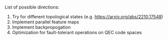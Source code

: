 List of possible directions:
1. Try for different topological states (e.g. https://arxiv.org/abs/2210.17548)
2. Implement parallel feature maps
3. Implement backpropogation
4. Optimization for fault-tolerant operations on QEC code spaces
